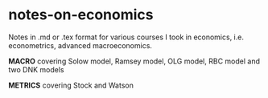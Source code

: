 # notes-on-economics
Notes in .md or .tex format for various courses I took in economics, i.e. econometrics, advanced macroeconomics.

**MACRO**
covering Solow model, Ramsey model, OLG model, RBC model and two DNK models

**METRICS**
covering Stock and Watson
